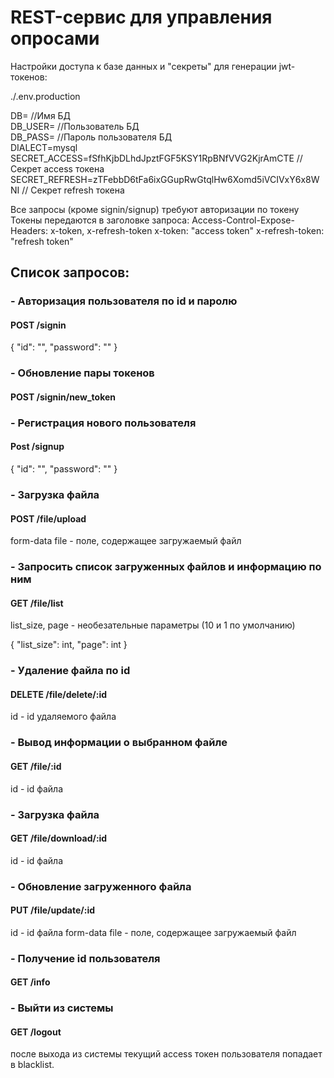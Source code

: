 # REST-сервис для управления опросами

Настройки доступа к базе данных и "секреты" для генерации jwt-токенов:

./.env.production

DB= //Имя БД <br/>
DB_USER= //Пользователь БД <br/>
DB_PASS= //Пароль пользователя БД <br/>
DIALECT=mysql  <br/>
SECRET_ACCESS=fSfhKjbDLhdJpztFGF5KSY1RpBNfVVG2KjrAmCTE // Секрет access токена <br/>
SECRET_REFRESH=zTFebbD6tFa6ixGGupRwGtqlHw6Xomd5iVCIVxY6x8WNI // Секрет refresh токена <br/>

Все запросы (кроме signin/signup) требуют авторизации по токену
Токены передаются в заголовке запроса:
Access-Control-Expose-Headers: x-token, x-refresh-token
x-token: "access token"
x-refresh-token: "refresh token"


## Список запросов:
### - Авторизация пользователя по id и паролю
####  POST /signin
  {
    "id": "",
    "password": ""
  }
### - Обновление пары токенов
####  POST /signin/new_token
  
### - Регистрация нового пользователя 
####  Post /signup
  
  {
    "id": "",
    "password": ""
  }
  
### - Загрузка файла
  
####  POST /file/upload
  
  form-data
    file - поле, содержащее загружаемый файл
  
### - Запросить список загруженных файлов и информацию по ним
####  GET /file/list
list_size, page - необезательные параметры (10 и 1 по умолчанию)
  
  {
    "list_size": int,
    "page": int
  }
  
### - Удаление файла по id
####  DELETE /file/delete/:id
  
  id - id удаляемого файла
 
### -  Вывод информации о выбранном файле
####  GET /file/:id
  
  id - id файла
  
### -  Загрузка файла
####  GET /file/download/:id
  
  id - id файла
  
### -  Обновление загруженного файла
####  PUT /file/update/:id
  
  id - id файла
  form-data
    file - поле, содержащее загружаемый файл
    
### - Получение id пользователя
####  GET /info
 
### - Выйти из системы
####  GET /logout

после выхода из системы текущий access токен пользователя попадает в blacklist.
